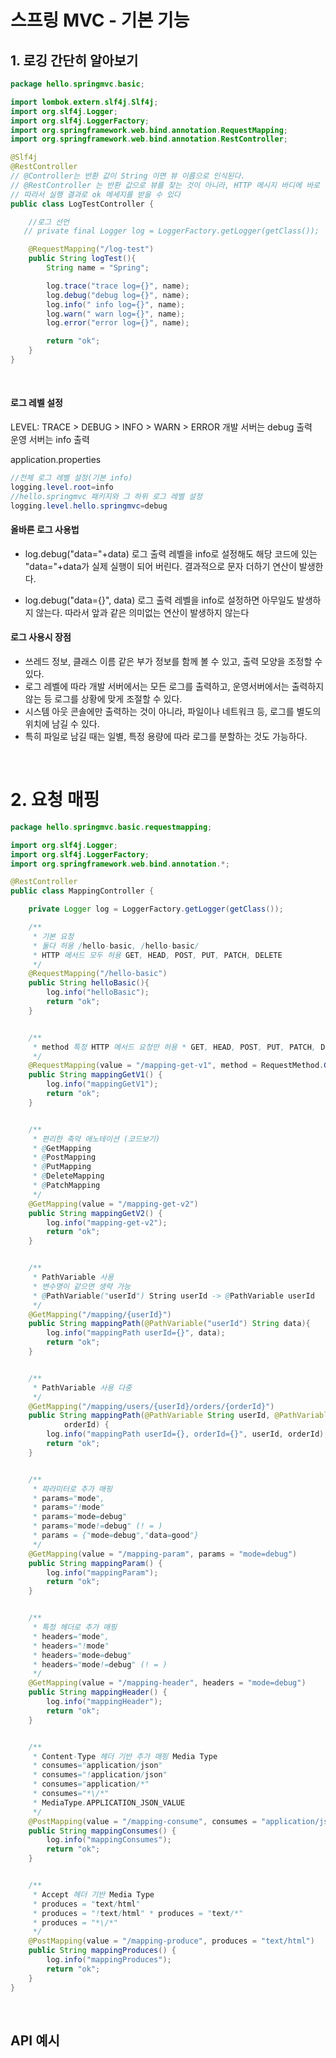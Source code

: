 #  스프링 MVC - 기본 기능

## 1. 로깅 간단히 알아보기

```java
package hello.springmvc.basic;

import lombok.extern.slf4j.Slf4j;
import org.slf4j.Logger;
import org.slf4j.LoggerFactory;
import org.springframework.web.bind.annotation.RequestMapping;
import org.springframework.web.bind.annotation.RestController;

@Slf4j 
@RestController
// @Controller는 반환 값이 String 이면 뷰 이름으로 인식된다.
// @RestController 는 반환 값으로 뷰를 찾는 것이 아니라, HTTP 메시지 바디에 바로 입력한다.
// 따라서 실행 결과로 ok 메세지를 받을 수 있다
public class LogTestController {

    //로그 선언
   // private final Logger log = LoggerFactory.getLogger(getClass());

    @RequestMapping("/log-test")
    public String logTest(){
        String name = "Spring";

        log.trace("trace log={}", name);
        log.debug("debug log={}", name);
        log.info(" info log={}", name);
        log.warn(" warn log={}", name);
        log.error("error log={}", name);

        return "ok";
    }
}
```

<br>

#### 로그 레벨 설정
LEVEL: TRACE > DEBUG > INFO > WARN > ERROR
개발 서버는 debug 출력         
운영 서버는 info 출력     

application.properties

```java
//전체 로그 레벨 설정(기본 info)
logging.level.root=info
//hello.springmvc 패키지와 그 하위 로그 레벨 설정
logging.level.hello.springmvc=debug
```

#### 올바른 로그 사용법
* log.debug("data="+data)
로그 출력 레벨을 info로 설정해도 해당 코드에 있는 "data="+data가 실제 실행이 되어 버린다. 
결과적으로 문자 더하기 연산이 발생한다.

* log.debug("data={}", data)
로그 출력 레벨을 info로 설정하면 아무일도 발생하지 않는다. 따라서 앞과 같은 의미없는 연산이
발생하지 않는다

#### 로그 사용시 장점
* 쓰레드 정보, 클래스 이름 같은 부가 정보를 함께 볼 수 있고, 출력 모양을 조정할 수 있다.
* 로그 레벨에 따라 개발 서버에서는 모든 로그를 출력하고, 운영서버에서는 출력하지 않는 등 로그를 상황에 맞게 조절할 수 있다.
* 시스템 아웃 콘솔에만 출력하는 것이 아니라, 파일이나 네트워크 등, 로그를 별도의 위치에 남길 수 있다. 
* 특히 파일로 남길 때는 일별, 특정 용량에 따라 로그를 분할하는 것도 가능하다.

<br>

# 2. 요청 매핑

```java
package hello.springmvc.basic.requestmapping;

import org.slf4j.Logger;
import org.slf4j.LoggerFactory;
import org.springframework.web.bind.annotation.*;

@RestController
public class MappingController {

    private Logger log = LoggerFactory.getLogger(getClass());

    /**
     * 기본 요청
     * 둘다 허용 /hello-basic, /hello-basic/
     * HTTP 메서드 모두 허용 GET, HEAD, POST, PUT, PATCH, DELETE
     */
    @RequestMapping("/hello-basic")
    public String helloBasic(){
        log.info("helloBasic");
        return "ok";
    }


    /**
     * method 특정 HTTP 메서드 요청만 허용 * GET, HEAD, POST, PUT, PATCH, DELETE
     */
    @RequestMapping(value = "/mapping-get-v1", method = RequestMethod.GET)
    public String mappingGetV1() {
        log.info("mappingGetV1");
        return "ok";
    }


    /**
     * 편리한 축약 애노테이션 (코드보기)
     * @GetMapping
     * @PostMapping
     * @PutMapping
     * @DeleteMapping
     * @PatchMapping
     */
    @GetMapping(value = "/mapping-get-v2")
    public String mappingGetV2() {
        log.info("mapping-get-v2");
        return "ok";
    }


    /**
     * PathVariable 사용
     * 변수명이 같으면 생략 가능
     * @PathVariable("userId") String userId -> @PathVariable userId
     */
    @GetMapping("/mapping/{userId}")
    public String mappingPath(@PathVariable("userId") String data){
        log.info("mappingPath userId={}", data);
        return "ok";
    }


    /**
     * PathVariable 사용 다중
     */
    @GetMapping("/mapping/users/{userId}/orders/{orderId}")
    public String mappingPath(@PathVariable String userId, @PathVariable Long
            orderId) {
        log.info("mappingPath userId={}, orderId={}", userId, orderId);
        return "ok";
    }


    /**
     * 파라미터로 추가 매핑
     * params="mode",
     * params="!mode"
     * params="mode=debug"
     * params="mode!=debug" (! = )
     * params = {"mode=debug","data=good"}
     */
    @GetMapping(value = "/mapping-param", params = "mode=debug")
    public String mappingParam() {
        log.info("mappingParam");
        return "ok";
    }


    /**
     * 특정 헤더로 추가 매핑
     * headers="mode",
     * headers="!mode"
     * headers="mode=debug"
     * headers="mode!=debug" (! = )
     */
    @GetMapping(value = "/mapping-header", headers = "mode=debug")
    public String mappingHeader() {
        log.info("mappingHeader");
        return "ok";
    }


    /**
     * Content-Type 헤더 기반 추가 매핑 Media Type
     * consumes="application/json"
     * consumes="!application/json"
     * consumes="application/*"
     * consumes="*\/*"
     * MediaType.APPLICATION_JSON_VALUE
     */
    @PostMapping(value = "/mapping-consume", consumes = "application/json")
    public String mappingConsumes() {
        log.info("mappingConsumes");
        return "ok";
    }


    /**
     * Accept 헤더 기반 Media Type
     * produces = "text/html"
     * produces = "!text/html" * produces = "text/*"
     * produces = "*\/*"
     */
    @PostMapping(value = "/mapping-produce", produces = "text/html")
    public String mappingProduces() {
        log.info("mappingProduces");
        return "ok";
    }
}
```

<br>

## API 예시

```java

```
